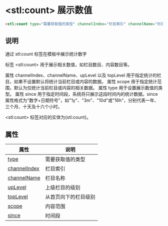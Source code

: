 ﻿# &lt;stl:count&gt; 展示数值

```html
<stl:count type="需要获取值的类型" channelIndex="栏目索引" channelName="栏目名称" upLevel="上级栏目的级别" topLevel="从首页向下的栏目级别" scope="内容范围" since="时间段"></stl:count>
```

## 说明

通过 stl:count 标签在模板中展示统计数字

标签 &lt;stl:count&gt; 用于展示相关数值，如栏目数目、内容数目等。

属性 channelIndex、channelName、upLevel 以及 topLevel 用于指定统计的栏目，如果不设置默认将统计当前栏目或内容的数据。
属性 scope 用于指定统计范围，默认为仅统计当前栏目或内容的相关数据。
属性 type 用于设置展示数值的类型。
属性 since 用于指定时间段，系统将只展示这段时间内的统计数据。since 属性格式为"数字+日期符号"，如"1y"、"3m"、"10d"或"16h"，分别代表一年、三个月、十天及十六个小时。

&lt;stl:count&gt; 标签对应的实体为{stl:count}。

## 属性

| 属性                                             | 说明                 |
| ------------------------------------------------ | -------------------- |
| [type](count/attributes?id=type)                 | 需要获取值的类型     |
| [channelIndex](count/attributes?id=channelIndex) | 栏目索引             |
| [channelName](count/attributes?id=channelName)   | 栏目名称             |
| [upLevel](count/attributes?id=upLevel)           | 上级栏目的级别       |
| [topLevel](count/attributes?id=topLevel)         | 从首页向下的栏目级别 |
| [scope](count/attributes?id=scope)               | 内容范围             |
| [since](count/attributes?id=since)               | 时间段               |